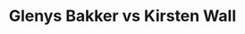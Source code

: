 ---
title: Glenys Bakker vs Kirsten Wall
player1:
  name: Bakker, Glenys
  percent: 84
  wins: 0
  losses: 1
player2:
  name: Wall, Kirsten
  percent: 88
  wins: 1
  losses: 0
games:
- player1:
    team: AB
    position: Second
    percent: 84
    win: 0
    loss: 1
  player2:
    team: 'ON'
    position: Third
    percent: 88
    win: 1
    loss: 0
  event: Hearts
  year: 2004
  draw: Round Robin(13)
  score: ON 9 - AB 1
- player1:
    team: KLE
    position: Second
    percent: 76
    win: 1
    loss: 0
  player2:
    team: MID
    position: Third
    percent: 75
    win: 0
    loss: 1
  event: Trials (Women)
  year: 2005
  draw: Round Robin(13)
  score: KLE 7 - MID 6
---
